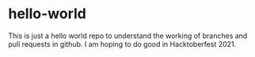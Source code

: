 # hello-world
This is just a hello world repo to understand the working of branches and pull requests in github.
I am hoping to do good in Hacktoberfest 2021.
